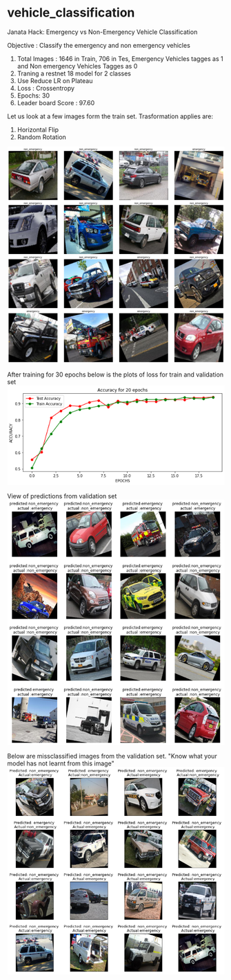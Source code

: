# vehicle_classification
Janata Hack: Emergency vs Non-Emergency Vehicle Classification

Objective : Classify the emergency and non emergency vehicles

1. Total Images : 1646 in Train, 706 in Tes, Emergency Vehicles tagges as 1 and Non emergency Vehicles Tagges as 0
2. Traning a restnet 18 model for 2 classes
3. Use Reduce LR on Plateau
4. Loss : Crossentropy
5. Epochs: 30
6. Leader board Score : 97.60

Let us look at a few images form the train set.
Trasformation applies are:
1. Horizontal Flip
2. Random Rotation

![raw images](https://github.com/prarthananbhat/vehicle_classification/blob/master/raw%20data.png?raw=true "Raw Data")

After training for 30 epochs below is the plots of loss for train and validation set
![loss curves](https://github.com/prarthananbhat/vehicle_classification/blob/master/loss%20curves.png?raw=true "Loss Curves")

View of predictions from validation set
![loss curves](https://github.com/prarthananbhat/vehicle_classification/blob/master/sample%20validations.png?raw=true "Sample Images form Validation Set")

Below are missclassified images from the validation set. "Know what your model has not learnt from this image"
![loss curves](https://github.com/prarthananbhat/vehicle_classification/blob/master/miss%20classified%20images.png?raw=true "Misclassified images")




